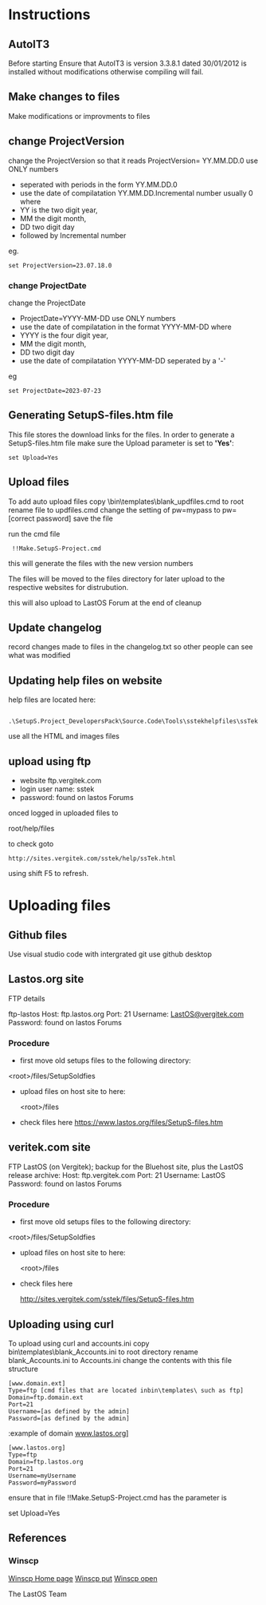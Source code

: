 <!-- Instructions.md -->
# Instructions

## AutoIT3
Before starting
Ensure that AutoIT3 is version 3.3.8.1 dated 30/01/2012 is installed without modifications otherwise compiling will fail.


## Make changes to files

Make modifications or improvments to files

## change ProjectVersion

change the ProjectVersion
so that it reads ProjectVersion= YY.MM.DD.0 use ONLY numbers
* seperated with periods in the form YY.MM.DD.0
* use the date of compilatation YY.MM.DD.Incremental number usually 0
  where
* YY is the two digit year,
* MM the digit month,
* DD two digit day
* followed by Incremental number

eg.

    set ProjectVersion=23.07.18.0

### change ProjectDate
change the ProjectDate
* ProjectDate=YYYY-MM-DD use ONLY numbers
* use the date of compilatation in the format YYYY-MM-DD
  where
* YYYY is the four digit year,
* MM the digit month,
*  DD two digit day
* use the date of compilatation YYYY-MM-DD seperated by a '-'

eg

    set ProjectDate=2023-07-23
## Generating SetupS-files.htm file
This file stores the download links for the files.
In order to generate a SetupS-files.htm file make sure the Upload parameter is set to **'Yes'**:

    set Upload=Yes

## Upload files
To add auto upload files
copy \bin\templates\blank_updfiles.cmd to root
rename file to updfiles.cmd
change the setting of pw=mypass to pw=[correct password]
save the file


run the cmd file

     !!Make.SetupS-Project.cmd

this will generate the files with the new version numbers

The files will be moved to the files directory for later upload to the respective websites for distrubution.

this will also upload to LastOS Forum at the end of cleanup

## Update changelog

record changes made to files in the changelog.txt so other people can see what was modified


## Updating help files on website

help files are located here:

     .\SetupS.Project_DevelopersPack\Source.Code\Tools\sstekhelpfiles\ssTek

use all the HTML and images files

## upload using ftp
* website ftp.vergitek.com
* login user name: sstek
* password: found on lastos Forums

onced logged in
uploaded files to

  root/help/files

to check goto

    http://sites.vergitek.com/sstek/help/ssTek.html

using shift F5 to refresh.

# Uploading files

## Github files

Use visual studio code with intergrated git
use github desktop

## Lastos.org site
FTP details

ftp-lastos
  Host: ftp.lastos.org
  Port: 21
  Username: LastOS@vergitek.com
  Password:  found on lastos Forums

  ### Procedure
*   first move old setups files to the following directory:

  \<root>/files/SetupSoldfies
*   upload files on host site to here:

    \<root>/files

* check files here https://www.lastos.org/files/SetupS-files.htm

## veritek.com site

FTP LastOS (on Vergitek); backup for the Bluehost site, plus the LastOS release archive:
  Host: ftp.vergitek.com
  Port: 21
  Username: LastOS
  Password: found on lastos Forums

  ### Procedure
*   first move old setups files to the following directory:

  \<root>/files/SetupSoldfies
*   upload files on host site to here:

    \<root>/files

* check files here

    http://sites.vergitek.com/sstek/files/SetupS-files.htm


## Uploading using curl
To upload using curl and accounts.ini
copy bin\templates\blank_Accounts.ini to root directory
rename blank_Accounts.ini to Accounts.ini
change the contents with this file structure

    [www.domain.ext]
    Type=ftp [cmd files that are located inbin\templates\ such as ftp]
    Domain=ftp.domain.ext
    Port=21
    Username=[as defined by the admin]
    Password=[as defined by the admin]

:example of domain www.lastos.org]

    [www.lastos.org]
    Type=ftp
    Domain=ftp.lastos.org
    Port=21
    Username=myUsername
    Password=myPassword

ensure that in file !!Make.SetupS-Project.cmd has the parameter is

   set Upload=Yes


## References
### Winscp
[Winscp Home page](https://winscp.net/)
[Winscp put](https://winscp.net/eng/docs/scriptcommand_put)
[Winscp open](https://winscp.net/eng/docs/scriptcommand_open)

The LastOS Team



